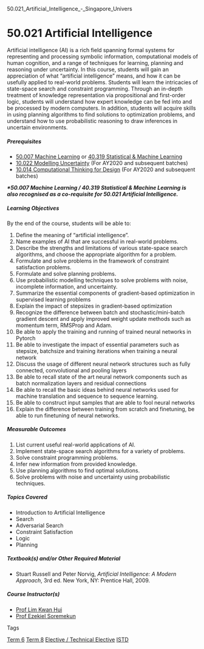 50.021_Artificial_Intelligence_-_Singapore_Univers



50.021 Artificial Intelligence
==============================

Artificial intelligence (AI) is a rich field spanning formal systems for representing and processing symbolic information, computational models of human cognition, and a range of techniques for learning, planning and reasoning under uncertainty. In this course, students will gain an appreciation of what “artificial intelligence” means, and how it can be usefully applied to real-world problems. Students will learn the intricacies of state-space search and constraint programming. Through an in-depth treatment of knowledge representation via propositional and first-order logic, students will understand how expert knowledge can be fed into and be processed by modern computers. In addition, students will acquire skills in using planning algorithms to find solutions to optimization problems, and understand how to use probabilistic reasoning to draw inferences in uncertain environments.

##### **Prerequisites**

* [50.007 Machine Learning](/course/50-007-machine-learning/) or [40.319 Statistical & Machine Learning](/course/40-319-statistical-and-machine-learning/)
* [10.022 Modelling Uncertainty](/course/10-022-modelling-uncertainty/) (For AY2020 and subsequent batches)
* [10.014 Computational Thinking for Design](/course/10-014-computational-thinking-for-design/) (For AY2020 and subsequent batches)

***\*50.007 Machine Learning / 40.319 Statistical & Machine Learning is also recognised as a co-requisite for 50.021 Artificial Intelligence.***

##### **Learning Objectives**

By the end of the course, students will be able to:

1. Define the meaning of “artificial intelligence”.
2. Name examples of AI that are successful in real-world problems.
3. Describe the strengths and limitations of various state-space search algorithms, and choose the appropriate algorithm for a problem.
4. Formulate and solve problems in the framework of constraint satisfaction problems.
5. Formulate and solve planning problems.
6. Use probabilistic modelling techniques to solve problems with noise, incomplete information, and uncertainty.
7. Summarize the essential components of gradient-based optimization in supervised learning problems
8. Explain the impact of stepsizes in gradient-based optimization
9. Recognize the difference between batch and stochastic/mini-batch gradient descent and apply improved weight update methods such as momentum term, RMSProp and Adam.
10. Be able to apply the training and running of trained neural networks in Pytorch
11. Be able to investigate the impact of essential parameters such as stepsize, batchsize and training iterations when training a neural network
12. Discuss the usage of different neural network structures such as fully connected, convolutional and pooling layers
13. Be able to recall state of the art neural network components such as batch normalization layers and residual connections
14. Be able to recall the basic ideas behind neural networks used for machine translation and sequence to sequence learning.
15. Be able to construct input samples that are able to fool neural networks
16. Explain the difference between training from scratch and finetuning, be able to run finetuning of neural networks.

##### **Measurable Outcomes**

1. List current useful real-world applications of AI.
2. Implement state-space search algorithms for a variety of problems.
3. Solve constraint programming problems.
4. Infer new information from provided knowledge.
5. Use planning algorithms to find optimal solutions.
6. Solve problems with noise and uncertainty using probabilistic techniques.

##### **Topics Covered**

* Introduction to Artificial Intelligence
* Search
* Adversarial Search
* Constraint Satisfaction
* Logic
* Planning

##### **Textbook(s) and/or Other Required Material**

* Stuart Russell and Peter Norvig, *Artificial Intelligence: A Modern Approach*, 3rd ed. New York, NY: Prentice Hall, 2009.

##### **Course Instructor(s)**

* [Prof Lim Kwan Hui](/profile/lim-kwan-hui/)
* [Prof Ezekiel Soremekun](/profile/ezekiel-soremekun/)

Tags

[Term 6](/education/undergraduate/courses/?course-term=859)
[Term 8](/education/undergraduate/courses/?course-term=861)
[Elective / Technical Elective](/education/undergraduate/courses/?course-type=853)
[ISTD](/education/undergraduate/courses/?pillar-cluster=11)

